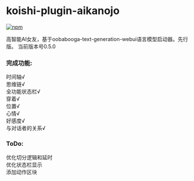 # koishi-plugin-aikanojo

[![npm](https://img.shields.io/npm/v/koishi-plugin-aikanojo?style=flat-square)](https://www.npmjs.com/package/koishi-plugin-aikanojo)

高智能AI女友，基于oobabooga-text-generation-webui语言模型启动器。先行版。 
当前版本号0.5.0 

### 完成功能: 
时间轴√  
思维链√  
全功能状态栏√  
  穿着√  
  位置√  
  心情√  
  好感度√  
  与对话者的关系√  

### ToDo:  
优化切分逻辑和延时  
优化状态栏显示  
添加动作区块  

